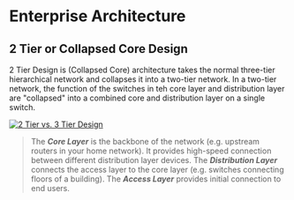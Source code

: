 # Enterprise Architecture

## 2 Tier or Collapsed Core Design

2 Tier Design is (Collapsed Core) architecture takes the normal three-tier hierarchical network and collapses it into a two-tier network. In a two-tier network, the function of the switches in teh core layer and distribution layer are "collapsed" into a combined core and distribution layer on a single switch. 

[![2 Tier vs. 3 Tier Design](Amwence/CCNP-Notes/Pictures/Collapsedcorevs3tier.png)](https://github.com/Amwence/blob/CCNP-Notes/Pictures/Collapsedcorevs3tier.png)

> The ***Core Layer*** is the backbone of the network (e.g. upstream routers in your home network). It provides high-speed connection between different distribution layer devices. The ***Distribution Layer*** connects the access layer to the core layer (e.g. switches connecting floors of a building). The ***Access Layer*** provides initial connection to end users. 